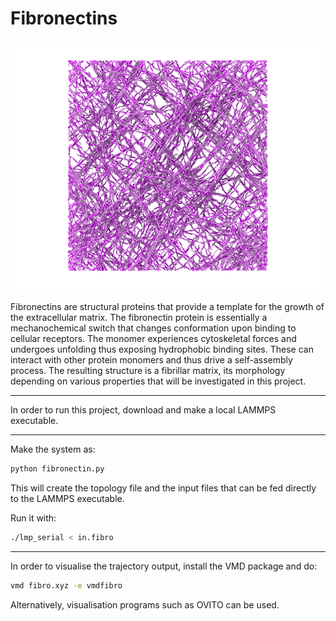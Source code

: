 # Fibronectins


<p align="center">
  <img src="snapshots/Fn_mesh.png" width="532" height="400" title="hover text">
</p>

Fibronectins are structural proteins that provide a template for the growth of the extracellular matrix. The fibronectin protein is essentially a mechanochemical switch that changes conformation upon binding to cellular receptors. The monomer experiences cytoskeletal forces and  undergoes unfolding thus exposing hydrophobic binding sites. These can interact with other protein monomers and thus drive a self-assembly process. The resulting structure is a fibrillar matrix, its morphology depending on various properties that will be investigated in this project.

---

In order to run this project, download and make a local LAMMPS executable.

---

Make the system as:

```python 
python fibronectin.py
```

This will create the topology file and the input files that can be fed directly to the LAMMPS executable.
 
Run it with:

```bash
./lmp_serial < in.fibro
```

---
In order to visualise the trajectory output, install the VMD package and do:

```bash
vmd fibro.xyz -e vmdfibro
```
Alternatively, visualisation programs such as OVITO can be used.
